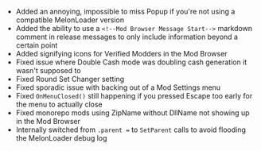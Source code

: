 - Added an annoying, impossible to miss Popup if you're not using a compatible MelonLoader version
- Added the ability to use a `<!--Mod Browser Message Start-->` markdown comment in release messages to only include information beyond a certain point
- Added signifying icons for Verified Modders in the Mod Browser
- Fixed issue where Double Cash mode was doubling cash generation it wasn't supposed to
- Fixed Round Set Changer setting
- Fixed sporadic issue with backing out of a Mod Settings menu
- Fixed `OnMenuClosed()` still happening if you pressed Escape too early for the menu to actually close
- Fixed monorepo mods using ZipName without DllName not showing up in the Mod Browser
- Internally switched from `.parent =` to `SetParent` calls to avoid flooding the MelonLoader debug log